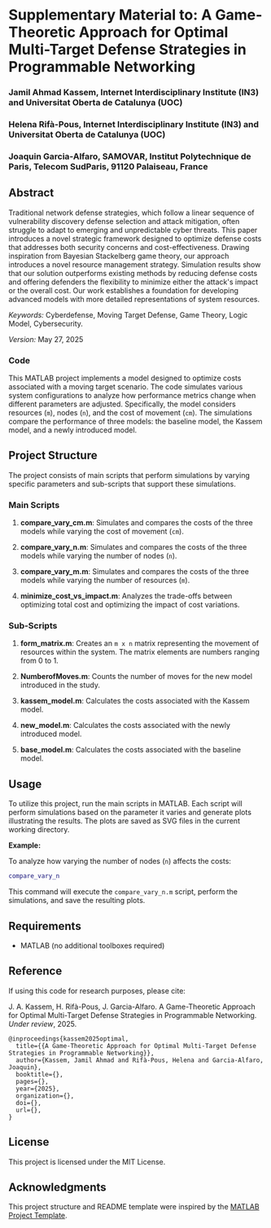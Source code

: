 Supplementary Material to: A Game-Theoretic Approach for Optimal Multi-Target Defense Strategies in Programmable Networking
===

### Jamil Ahmad Kassem, Internet Interdisciplinary Institute (IN3) and Universitat Oberta de Catalunya (UOC)
### Helena Rifà-Pous, Internet Interdisciplinary Institute (IN3) and Universitat Oberta de Catalunya (UOC)
### Joaquin Garcia-Alfaro, SAMOVAR, Institut Polytechnique de Paris, Telecom SudParis, 91120 Palaiseau, France

## Abstract

Traditional network defense strategies, which follow a linear sequence of vulnerability discovery defense selection and attack mitigation, often struggle to adapt to emerging and unpredictable cyber threats. This paper introduces a novel strategic framework designed to optimize defense costs that addresses both security concerns and cost-effectiveness. Drawing inspiration from Bayesian Stackelberg game theory, our approach introduces a novel resource management strategy. Simulation results show that our solution outperforms existing methods by reducing defense costs and offering defenders the flexibility to minimize either the attack's impact or the overall cost. Our work establishes a foundation for developing advanced models with more detailed representations of system resources.

*Keywords:* Cyberdefense, Moving Target Defense, Game Theory, 
Logic Model, Cybersecurity.

*Version:* May 27, 2025

### Code

This MATLAB project implements a model designed to optimize costs associated with a moving target scenario. The code simulates various system configurations to analyze how performance metrics change when different parameters are adjusted. Specifically, the model considers resources (`m`), nodes (`n`), and the cost of movement (`cm`). The simulations compare the performance of three models: the baseline model, the Kassem model, and a newly introduced model.

## Project Structure

The project consists of main scripts that perform simulations by varying specific parameters and sub-scripts that support these simulations.

### Main Scripts

1. **compare_vary_cm.m**: Simulates and compares the costs of the three models while varying the cost of movement (`cm`).

2. **compare_vary_n.m**: Simulates and compares the costs of the three models while varying the number of nodes (`n`).

3. **compare_vary_m.m**: Simulates and compares the costs of the three models while varying the number of resources (`m`).

4. **minimize_cost_vs_impact.m**: Analyzes the trade-offs between optimizing total cost and optimizing the impact of cost variations.

### Sub-Scripts

1. **form_matrix.m**: Creates an `m x n` matrix representing the movement of resources within the system. The matrix elements are numbers ranging from 0 to 1.

2. **NumberofMoves.m**: Counts the number of moves for the new model introduced in the study.

3. **kassem_model.m**: Calculates the costs associated with the Kassem model.

4. **new_model.m**: Calculates the costs associated with the newly introduced model.

5. **base_model.m**: Calculates the costs associated with the baseline model.

## Usage

To utilize this project, run the main scripts in MATLAB. Each script will perform simulations based on the parameter it varies and generate plots illustrating the results. The plots are saved as SVG files in the current working directory.

**Example:**

To analyze how varying the number of nodes (`n`) affects the costs:

```matlab
compare_vary_n
```


This command will execute the `compare_vary_n.m` script, perform the simulations, and save the resulting plots.

## Requirements

- MATLAB (no additional toolboxes required)

## Reference

If using this code for research purposes, please cite:

J. A. Kassem, H. Rifà-Pous, J. Garcia-Alfaro. A Game-Theoretic Approach for Optimal Multi-Target Defense Strategies in Programmable Networking. *Under review*, 2025.

```
@inproceedings{kassem2025optimal,
  title={{A Game-Theoretic Approach for Optimal Multi-Target Defense Strategies in Programmable Networking}},
  author={Kassem, Jamil Ahmad and Rifà-Pous, Helena and Garcia-Alfaro, Joaquin},
  booktitle={},
  pages={},
  year={2025},
  organization={},
  doi={},
  url={},
}
```

## License

This project is licensed under the MIT License.

## Acknowledgments

This project structure and README template were inspired by the [MATLAB Project Template](https://github.com/reproducibleMATLAB/matlab-project-template). 
